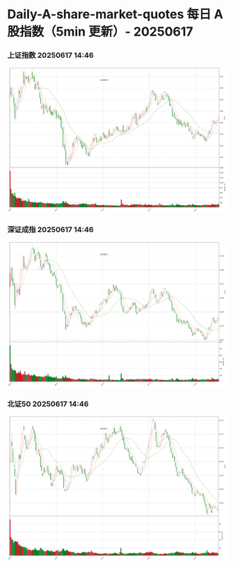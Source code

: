 
# Daily-A-share-market-quotes 每日 A 股指数（5min 更新）- 20250617

### 上证指数 20250617 14:46
![](./fig/2025/6/20250617-sh000001.png)

### 深证成指 20250617 14:46
![](./fig/2025/6/20250617-sz399001.png)

### 北证50 20250617 14:46
![](./fig/2025/6/20250617-bj899050.png)
